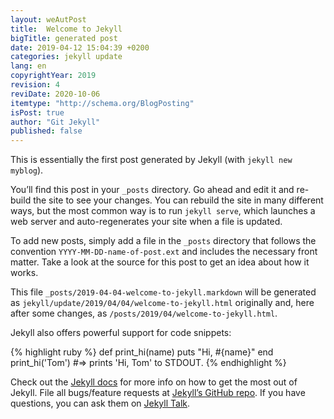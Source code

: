 ```yaml
---
layout: weAutPost
title:  Welcome to Jekyll
bigTitle: generated post
date: 2019-04-12 15:04:39 +0200
categories: jekyll update
lang: en
copyrightYear: 2019
revision: 4
reviDate: 2020-10-06
itemtype: "http://schema.org/BlogPosting"
isPost: true
author: "Git Jekyll"
published: false
---
```


This is essentially the first post generated by Jekyll
(with `jekyll new myblog`).

You’ll find this post in your `_posts` directory. Go ahead<!--more-->
and edit it and
re-build the site to see your changes. You can rebuild the site in many
different ways, but the most common way is to run `jekyll serve`, 
which launches a web server and auto-regenerates your site when a file is 
updated.

To add new posts, simply add a file in the `_posts` directory that follows
the convention `YYYY-MM-DD-name-of-post.ext` and includes the 
necessary front matter. Take a look at the source for this post to get an 
idea about how it works.

This file
`_posts/2019-04-04-welcome-to-jekyll.markdown`
will be generated as
`jekyll/update/2019/04/04/welcome-to-jekyll.html`
originally and, here after some changes, as
`/posts/2019/04/welcome-to-jekyll.html`.

Jekyll also offers powerful support for code snippets:

{% highlight ruby %}
def print_hi(name)
  puts "Hi, #{name}"
end
print_hi('Tom')
#=> prints 'Hi, Tom' to STDOUT.
{% endhighlight %}

Check out the [Jekyll docs][jekyll-docs] for more info on how to get the most
out of Jekyll. File all bugs/feature requests at 
[Jekyll’s GitHub repo][jekyll-gh]. If you have questions, you can ask them on
[Jekyll Talk][jekyll-talk].

[jekyll-docs]: https://jekyllrb.com/docs/home
[jekyll-gh]:   https://github.com/jekyll/jekyll
[jekyll-talk]: https://talk.jekyllrb.com/
